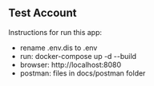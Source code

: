 
## Test Account

Instructions for run this app:

 - rename .env.dis to .env
 - run: docker-compose up -d --build
 - browser: http://localhost:8080
 - postman: files in docs/postman folder 
